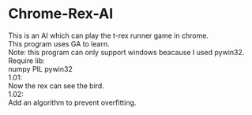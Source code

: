 # Chrome-Rex-AI

This is an AI which can play the t-rex runner game in chrome.</br>
This program uses GA to learn.</br>
Note: this program can only support windows beacause I used pywin32.</br>
Require lib:</br>
numpy PIL pywin32</br>
1.01:</br>
Now the rex can see the bird.</br>
1.02:</br>
Add an algorithm to prevent overfitting.</br>